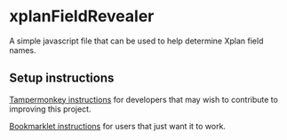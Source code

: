 # xplanFieldRevealer
A simple javascript file that can be used to help determine Xplan field names.

## Setup instructions

[Tampermonkey instructions](TamperMonkey.html) for developers that may wish to contribute to improving this project.

[Bookmarklet instructions](bookmarklet.html) for users that just want it to work.
